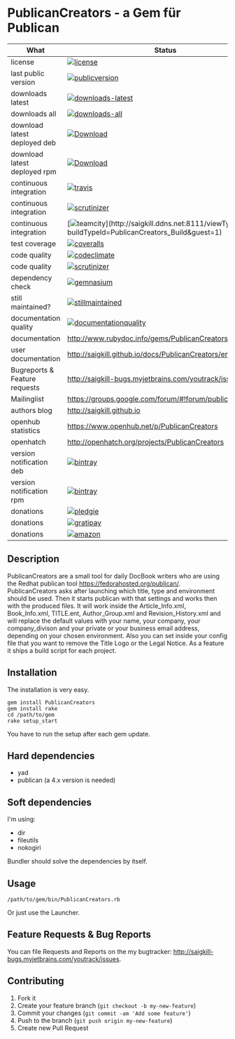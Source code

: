 # PublicanCreators - a Gem für Publican

| What                          | Status                                                                                                                                                                              |
|-------------------------------|-------------------------------------------------------------------------------------------------------------------------------------------------------------------------------------|
| license                       | [![license](http://img.shields.io/:license-gpl3-blue.svg)](http://www.gnu.org/licenses/gpl-3.0.html)                                                                                |
| last public version           | [![publicversion](https://badge.fury.io/rb/PublicanCreators.png)](http://rubygems.org/gems/PublicanCreators)                                                                      |
| downloads latest              | [![downloads-latest](https://img.shields.io/gem/dtv/PublicanCreators.svg)](https://rubygems.org/gems/PublicanCreators)                                                            |
| downloads all                 | [![downloads-all](https://img.shields.io/gem/dt/PublicanCreators.svg)](https://rubygems.org/gems/PublicanCreators)                                                                |
| download latest deployed deb  | [![Download](https://api.bintray.com/packages/saigkill/deb/PublicanCreators/images/download.svg) ](https://bintray.com/saigkill/deb/PublicanCreators/_latestVersion)                          |
| download latest deployed rpm  | [![Download](https://api.bintray.com/packages/saigkill/rpm/PublicanCreators/images/download.svg) ](https://bintray.com/saigkill/rpm/PublicanCreators/_latestVersion)
| continuous integration        | [![travis](https://secure.travis-ci.org/saigkill/PublicanCreators.png?branch=master)](https://secure.travis-ci.org/saigkill/PublicanCreators)                                     |
| continuous integration        | [![scrutinizer](https://scrutinizer-ci.com/g/saigkill/PublicanCreators/badges/build.png?b=master)](https://scrutinizer-ci.com/g/saigkill/PublicanCreators/build-status/master)   |
| continuous integration        | [![teamcity](http://saigkill.ddns.net:8111/app/rest/builds/buildType:(id:PublicanCreators_Build)/statusIcon)](http://saigkill.ddns.net:8111/viewType.html?buildTypeId=PublicanCreators_Build&guest=1)   |
| test coverage                 | [![coveralls](https://coveralls.io/repos/saigkill/PublicanCreators/badge.png?branch=master)](https://coveralls.io/r/saigkill/PublicanCreators?branch=master)                      |
| code quality                  | [![codeclimate](https://codeclimate.com/github/saigkill/PublicanCreators.png)](https://codeclimate.com/github/saigkill/PublicanCreators)                                          |
| code quality                  | [![scrutinizer](https://scrutinizer-ci.com/g/saigkill/PublicanCreators/badges/quality-score.png?b=master)](https://scrutinizer-ci.com/g/saigkill/PublicanCreators/?branch=master) |
| dependency check              | [![gemnasium](https://gemnasium.com/saigkill/PublicanCreators.png)](https://gemnasium.com/saigkill/PublicanCreators)                                                              |
| still maintained?             | [![stillmaintained](http://stillmaintained.com/saigkill/PublicanCreators.png)](http://stillmaintained.com/saigkill/PublicanCreators)                                              |
| documentation quality         | [![documentationquality](http://inch-ci.org/github/saigkill/PublicanCreators.svg?branch=master)](http://inch-ci.org/github/saigkill/PublicanCreators)                             |
| documentation                 | http://www.rubydoc.info/gems/PublicanCreators                                                                                                                                    |
| user documentation            | http://saigkill.github.io/docs/PublicanCreators/en-US/html/                                                                                                                                    |
| Bugreports & Feature requests | http://saigkill-bugs.myjetbrains.com/youtrack/issues                                                                                                                              |
| Mailinglist                   | https://groups.google.com/forum/#!forum/publicancreators |
| authors blog                  | http://saigkill.github.io                                                                                                                                                         |
| openhub statistics            | https://www.openhub.net/p/PublicanCreators                                                                                                                                       |
| openhatch                     | http://openhatch.org/projects/PublicanCreators |
| version notification deb      | [![bintray](https://www.bintray.com/docs/images/bintray_badge_color.png)](https://bintray.com/saigkill/deb/PublicanCreators/view?source=watch)                                           |
| version notification rpm      | [![bintray](https://www.bintray.com/docs/images/bintray_badge_color.png)](https://bintray.com/saigkill/rpm/PublicanCreators/view?source=watch)                              |
| donations                     | [![pledgie](https://pledgie.com/campaigns/29306.png?skin_name=chrome)](https://pledgie.com/campaigns/29306)                                                                         |
| donations                     | [![gratipay](http://img.shields.io/gratipay/saigkill.svg)](https://gratipay.com/~saigkill/)                                                                                         |
| donations                     | [![amazon](http://tsv-neuss.de/cms/upload/News-Bilder/amazon1.png)](http://www.amazon.de/registry/wishlist/D75HOEQ00BDD)                                                            |

## Description

PublicanCreators are a small tool for daily DocBook writers who are using the Redhat publican tool https://fedorahosted.org/publican/. PublicanCreators asks after
launching which title, type and environment should be used. Then it starts publican with that settings and works then with the produced files.
It will work inside the Article_Info.xml, Book_Info.xml, TITLE.ent, Author_Group.xml and Revision_History.xml and
will replace the default values with your name, your company, your company_divison and your private or your business
email address, depending on your chosen environment. Also you can set inside your config file that you want to remove
the Title Logo or the Legal Notice. As a feature it ships a build script for each project.

## Installation

The installation is very easy.

    gem install PublicanCreators
    gem install rake
    cd /path/to/gem
    rake setup_start

You have to run the setup after each gem update.

## Hard dependencies
* yad
* publican (a 4.x version is needed)

## Soft dependencies
I'm using:

* dir
* fileutils
* nokogiri

Bundler should solve the dependencies by itself.

## Usage

    /path/to/gem/bin/PublicanCreators.rb

Or just use the Launcher.

## Feature Requests & Bug Reports
You can file Requests and Reports on the my bugtracker: http://saigkill-bugs.myjetbrains.com/youtrack/issues.

## Contributing

1. Fork it
2. Create your feature branch (`git checkout -b my-new-feature`)
3. Commit your changes (`git commit -am 'Add some feature'`)
4. Push to the branch (`git push origin my-new-feature`)
5. Create new Pull Request
